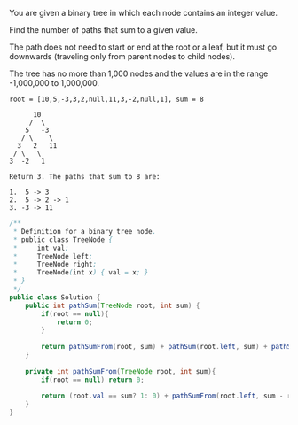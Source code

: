 You are given a binary tree in which each node contains an integer value.

Find the number of paths that sum to a given value.

The path does not need to start or end at the root or a leaf, but it must go downwards (traveling only from parent nodes to child nodes).

The tree has no more than 1,000 nodes and the values are in the range -1,000,000 to 1,000,000.

```
root = [10,5,-3,3,2,null,11,3,-2,null,1], sum = 8

      10
     /  \
    5   -3
   / \    \
  3   2   11
 / \   \
3  -2   1

Return 3. The paths that sum to 8 are:

1.  5 -> 3
2.  5 -> 2 -> 1
3. -3 -> 11
```
```java
/**
 * Definition for a binary tree node.
 * public class TreeNode {
 *     int val;
 *     TreeNode left;
 *     TreeNode right;
 *     TreeNode(int x) { val = x; }
 * }
 */
public class Solution {
    public int pathSum(TreeNode root, int sum) {
        if(root == null){
            return 0;
        }
        
        return pathSumFrom(root, sum) + pathSum(root.left, sum) + pathSum(root.right, sum);
    }
    
    private int pathSumFrom(TreeNode root, int sum){
        if(root == null) return 0;
        
        return (root.val == sum? 1: 0) + pathSumFrom(root.left, sum - root.val) + pathSumFrom(root.right, sum - root.val);
    }
}
```
